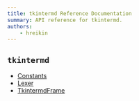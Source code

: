 ```yaml
---
title: tkintermd Reference Documentation
summary: API reference for tkintermd.
authors:
    - hreikin
---
```

## `tkintermd`

- [Constants](./tkintermd-constants.md)
- [Lexer](tkintermd-lexer.md)
- [TkintermdFrame](./tkintermd-frame.md)
